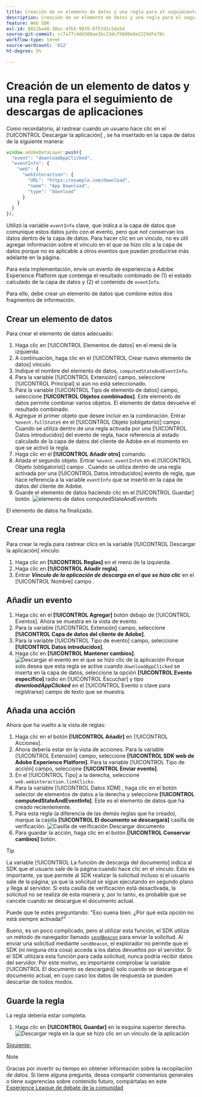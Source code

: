 ```yaml
---
title: Creación de un elemento de datos y una regla para el seguimiento de descargas de aplicaciones
description: Creación de un elemento de datos y una regla para el seguimiento de descargas de aplicaciones
feature: Web SDK
exl-id: 8012ba48-38ac-4fb5-9876-8f57d1c5da5d
source-git-commit: cc7a77c4dd380ae1bc23dc75608e8e2224dfe78c
workflow-type: tm+mt
source-wordcount: '812'
ht-degree: 5%

---
```


# Creación de un elemento de datos y una regla para el seguimiento de descargas de aplicaciones

Como recordatorio, al rastrear cuando un usuario hace clic en el [!UICONTROL Descargar la aplicación] , se ha insertado en la capa de datos de la siguiente manera:

```js
window.adobeDataLayer.push({
  "event": "downloadAppClicked",
  "eventInfo": {
    "web": {
      "webInteraction": {
        "URL": "https://example.com/download",
        "name": "App Download",
        "type": "download"
      }
    }
  }
});
```

Utilizó la variable `eventInfo` clave, que indica a la capa de datos que comunique estos datos junto con el evento, pero que _not_ conservan los datos dentro de la capa de datos. Para hacer clic en un vínculo, no es útil agregar información sobre el vínculo en el que se hizo clic a la capa de datos porque no es aplicable a otros eventos que puedan producirse más adelante en la página.

Para esta implementación, envíe un evento de experiencia a Adobe Experience Platform que contenga el resultado combinado de (1) el estado calculado de la capa de datos y (2) el contenido de `eventInfo`.

Para ello, debe crear un elemento de datos que combine estos dos fragmentos de información.

## Crear un elemento de datos

Para crear el elemento de datos adecuado:

1. Haga clic en [!UICONTROL Elementos de datos] en el menú de la izquierda.
1. A continuación, haga clic en el [!UICONTROL Crear nuevo elemento de datos] vínculo.
1. Indique el nombre del elemento de datos, `computedStateAndEventInfo`.
1. Para la variable [!UICONTROL Extensión] campo, seleccione [!UICONTROL Principal] si aún no está seleccionado.
1. Para la variable [!UICONTROL Tipo de elemento de datos] campo, seleccione **[!UICONTROL Objetos combinados]**. Este elemento de datos permite combinar varios objetos. El elemento de datos devuelve el resultado combinado.
1. Agregue el primer objeto que desee incluir en la combinación. Entrar `%event.fullState%` en el [!UICONTROL Objeto (obligatorio)] campo . Cuando se utiliza dentro de una regla activada por una [!UICONTROL Datos introducidos] del evento de regla, hace referencia al estado calculado de la capa de datos del cliente de Adobe en el momento en que se activó la regla.
1. Haga clic en el  **[!UICONTROL Añadir otro]** comando.
1. Añada el segundo objeto. Entrar `%event.eventInfo%` en el [!UICONTROL Objeto (obligatorio)] campo . Cuando se utiliza dentro de una regla activada por una [!UICONTROL Datos introducidos] evento de regla, que hace referencia a la variable `eventInfo` que se insertó en la capa de datos del cliente de Adobe.
1. Guarde el elemento de datos haciendo clic en el [!UICONTROL Guardar] botón.
   ![elemento de datos computedStateAndEventInfo](../assets/computed-state-and-event-info-data-element.png)

El elemento de datos ha finalizado.

## Crear una regla

Para crear la regla para rastrear clics en la variable [!UICONTROL Descargar la aplicación] vínculo:

1. Haga clic en **[!UICONTROL Reglas]** en el menú de la izquierda.
1. Haga clic en **[!UICONTROL Añadir regla]**.
1. Entrar **_Vínculo de la aplicación de descarga en el que se hizo clic_** en el [!UICONTROL Nombre] campo .

## Añadir un evento

1. Haga clic en el **[!UICONTROL Agregar]** botón debajo de [!UICONTROL Eventos]. Ahora se muestra en la vista de evento.
1. Para la variable [!UICONTROL Extensión] campo, seleccione **[!UICONTROL Capa de datos del cliente de Adobe]**.
1. Para la variable [!UICONTROL Tipo de evento] campo, seleccione **[!UICONTROL Datos introducidos]**.
1. Haga clic en **[!UICONTROL Mantener cambios]**.
   ![Descargar el evento en el que se hizo clic de la aplicación](../assets/download-app-clicked-event.png)
Porque solo desea que esta regla se active cuando `downloadAppClicked` se inserta en la capa de datos, seleccione la opción **[!UICONTROL Evento específico]** radio en [!UICONTROL Escuchar] y tipo **_downloadAppClicked_** en el [!UICONTROL Evento o clave para registrarse]  campo de texto que se muestra.

## Añada una acción

Ahora que ha vuelto a la vista de reglas:

1. Haga clic en el botón **[!UICONTROL Añadir]** en [!UICONTROL Acciones].
1. Ahora debería estar en la vista de acciones. Para la variable [!UICONTROL Extensión] campo, seleccione **[!UICONTROL SDK web de Adobe Experience Platform]**. Para la variable [!UICONTROL Tipo de acción] campo, seleccione **[!UICONTROL Enviar evento]**.
1. En el [!UICONTROL Tipo] a la derecha, seleccione `web.webinteraction.linkClicks`.
1. Para la variable [!UICONTROL Datos XDM] , haga clic en el botón selector de elementos de datos a la derecha y seleccione **[!UICONTROL computedStateAndEventInfo]**. Este es el elemento de datos que ha creado recientemente.
1. Para esta regla (a diferencia de las demás reglas que ha creado), marque la casilla **[!UICONTROL El documento se descargará]** casilla de verificación.
   ![Casilla de verificación Descargar documento](../assets/document-will-unload.png)
1. Para guardar la acción, haga clic en el botón **[!UICONTROL Conservar cambios]** botón.

>[!TIP]
>
>La variable [!UICONTROL La función de descarga del documento] indica al SDK que el usuario sale de la página cuando hace clic en el vínculo. Esto es importante, ya que permite al SDK realizar la solicitud incluso si el usuario sale de la página, ya que la solicitud se sigue ejecutando en segundo plano y llega al servidor. Si esta casilla de verificación está desactivada, la solicitud no se realiza de esta manera y, por lo tanto, es probable que se cancele cuando se descargue el documento actual.
>
>Puede que te estés preguntando: &quot;Eso suena bien. ¿Por qué esta opción no está siempre activada?&quot;
>
>Bueno, es un poco complicado, pero al utilizar esta función, el SDK utiliza un método de navegador llamado [`sendBeacon`](https://developer.mozilla.org/es-ES/docs/Web/API/Navigator/sendBeacon) para enviar la solicitud. Al enviar una solicitud mediante `sendBeacon`, el explorador no permite que el SDK (ni ninguna otra cosa) acceda a los datos devueltos por el servidor. Si el SDK utilizara esta función para cada solicitud, nunca podría recibir datos del servidor. Por este motivo, es importante comprobar la variable [!UICONTROL El documento se descargará] solo cuando se descargue el documento actual, en cuyo caso los datos de respuesta se pueden descartar de todos modos.

## Guarde la regla

La regla debería estar completa.

1. Haga clic en **[!UICONTROL Guardar]** en la esquina superior derecha.
   ![Descargar regla en la que se hizo clic en un vínculo de la aplicación](../assets/download-app-link-clicked-rule.png)

[Siguiente: ](publish-the-library.md)

>[!NOTE]
>
>Gracias por invertir su tiempo en obtener información sobre la recopilación de datos. Si tiene alguna pregunta, desea compartir comentarios generales o tiene sugerencias sobre contenido futuro, compártalas en este [Experience League de debate de la comunidad](https://experienceleaguecommunities.adobe.com/t5/adobe-experience-platform-launch/tutorial-discussion-use-adobe-experience-platform-data/m-p/543877)